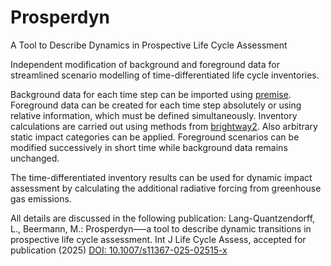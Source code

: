 # Prosperdyn
A Tool to Describe Dynamics in Prospective Life Cycle Assessment

Independent modification of background and foreground data for streamlined scenario modelling of time-differentiated life cycle inventories.

Background data for each time step can be imported using [premise](https://github.com/polca/premise). Foreground data can be created for each time step absolutely or using relative information, which must be defined simultaneously. Inventory calculations are carried out using methods from [brightway2](https://github.com/brightway-lca/brightway2). Also arbitrary static impact categories can be applied. Foreground scenarios can be modified successively in short time while background data remains unchanged.

The time-differentiated inventory results can be used for dynamic impact assessment by calculating the additional radiative forcing from greenhouse gas emissions.

All details are discussed in the following publication:
Lang-Quantzendorff, L., Beermann, M.: Prosperdyn—–a tool to describe dynamic transitions in prospective life cycle assessment. Int J Life Cycle Assess, accepted for publication (2025) 
[DOI: 10.1007/s11367-025-02515-x](https://doi.org/10.1007/s11367-025-02515-x)
